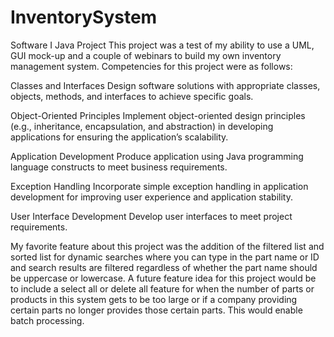 # InventorySystem
Software I Java Project
This project was a test of my ability to use a UML, GUI mock-up and a couple of webinars to build my own inventory management system. Competencies for this project were as follows:

Classes and Interfaces
Design software solutions with appropriate classes, objects, methods, and interfaces to achieve specific goals.

Object-Oriented Principles
Implement object-oriented design principles (e.g., inheritance, encapsulation, and abstraction) in developing applications for ensuring the application’s scalability.

Application Development
Produce application using Java programming language constructs to meet business requirements.

Exception Handling
Incorporate simple exception handling in application development for improving user experience and application stability.

User Interface Development
Develop user interfaces to meet project requirements.

My favorite feature about this project was the addition of the filtered list and sorted list
for dynamic searches where you can type in the part name or ID and search results are filtered 
regardless of whether the part name should be uppercase or lowercase. A future feature idea for
this project would be to include a select all or delete all feature for when the number of parts 
or products in this system gets to be too large or if a company providing certain parts no longer 
provides those certain parts. This would enable batch processing.
